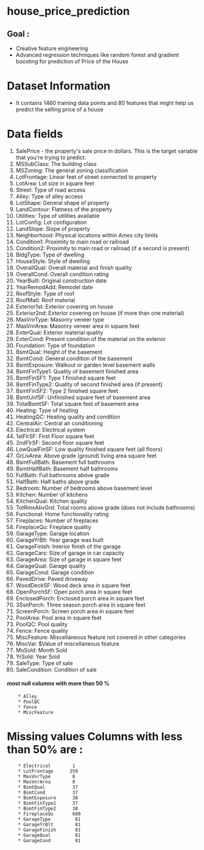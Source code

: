 # house_price_prediction
## Goal :     
  * Creative feature engineering     
  *  Advanced regression techniques like random forest and gradient boosting for prediction of Price of the House

# Dataset Information
  * It contains 1460 training data points and 80 features that might help us predict the selling price of a house

# Data fields
1.	SalePrice - the property's sale price in dollars. This is the target variable that you're trying to predict.
2.	MSSubClass: The building class
3.	MSZoning: The general zoning classification
4.	LotFrontage: Linear feet of street connected to property
5.	LotArea: Lot size in square feet
6.	Street: Type of road access
7.	Alley: Type of alley access
8.	LotShape: General shape of property
9.	LandContour: Flatness of the property
10.	Utilities: Type of utilities available
11.	LotConfig: Lot configuration
12.	LandSlope: Slope of property
13.	Neighborhood: Physical locations within Ames city limits
14.	Condition1: Proximity to main road or railroad
15.	Condition2: Proximity to main road or railroad (if a second is present)
16.	BldgType: Type of dwelling
17.	HouseStyle: Style of dwelling
18.	OverallQual: Overall material and finish quality
19.	OverallCond: Overall condition rating
20.	YearBuilt: Original construction date
21.	YearRemodAdd: Remodel date
22.	RoofStyle: Type of roof
23.	RoofMatl: Roof material
24.	Exterior1st: Exterior covering on house
25.	Exterior2nd: Exterior covering on house (if more than one material)
26.	MasVnrType: Masonry veneer type
27.	MasVnrArea: Masonry veneer area in square feet
28.	ExterQual: Exterior material quality
29.	ExterCond: Present condition of the material on the exterior
30.	Foundation: Type of foundation
31.	BsmtQual: Height of the basement
32.	BsmtCond: General condition of the basement
33.	BsmtExposure: Walkout or garden level basement walls
34.	BsmtFinType1: Quality of basement finished area
35.	BsmtFinSF1: Type 1 finished square feet
36.	BsmtFinType2: Quality of second finished area (if present)
37.	BsmtFinSF2: Type 2 finished square feet
38.	BsmtUnfSF: Unfinished square feet of basement area
39.	TotalBsmtSF: Total square feet of basement area
40.	Heating: Type of heating
41.	HeatingQC: Heating quality and condition
42.	CentralAir: Central air conditioning
43.	Electrical: Electrical system
44.	1stFlrSF: First Floor square feet
45.	2ndFlrSF: Second floor square feet
46.	LowQualFinSF: Low quality finished square feet (all floors)
47.	GrLivArea: Above grade (ground) living area square feet
48.	BsmtFullBath: Basement full bathrooms
49.	BsmtHalfBath: Basement half bathrooms
50.	FullBath: Full bathrooms above grade
51.	HalfBath: Half baths above grade
52.	Bedroom: Number of bedrooms above basement level
53.	Kitchen: Number of kitchens
54.	KitchenQual: Kitchen quality
55.	TotRmsAbvGrd: Total rooms above grade (does not include bathrooms)
56.	Functional: Home functionality rating
57.	Fireplaces: Number of fireplaces
58.	FireplaceQu: Fireplace quality
59.	GarageType: Garage location
60.	GarageYrBlt: Year garage was built
61.	GarageFinish: Interior finish of the garage
62.	GarageCars: Size of garage in car capacity
63.	GarageArea: Size of garage in square feet
64.	GarageQual: Garage quality
65.	GarageCond: Garage condition
66.	PavedDrive: Paved driveway
67.	WoodDeckSF: Wood deck area in square feet
68.	OpenPorchSF: Open porch area in square feet
69.	EnclosedPorch: Enclosed porch area in square feet
70.	3SsnPorch: Three season porch area in square feet
71.	ScreenPorch: Screen porch area in square feet
72.	PoolArea: Pool area in square feet
73.	PoolQC: Pool quality
74.	Fence: Fence quality
75.	MiscFeature: Miscellaneous feature not covered in other categories
76.	MiscVal: $Value of miscellaneous feature
77.	MoSold: Month Sold
78.	YrSold: Year Sold
79.	SaleType: Type of sale
80.	SaleCondition: Condition of sale


####  most null columns with more than 50 %
        * Alley
        * PoolQC
        * Fence
        * MiscFeature
        
        
# Missing values Columns with less than 50% are :
        * Electrical        1
        * LotFrontage      259
        * MasVnrType        8
        * MasVnrArea        8
        * BsmtQual          37
        * BsmtCond          37
        * BsmtExposure      38
        * BsmtFinType1      37
        * BsmtFinType2      38
        * FireplaceQu       680
        * GarageType         81
        * GarageYrBlt        81
        * GarageFinish       81
        * GarageQual         81
        * GarageCond         81

